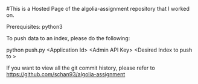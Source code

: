 #This is a Hosted Page of the algolia-assignment repository that I worked on.

Prerequisites: python3

To push data to an index, please do the following:

python push.py \<Application Id\> \<Admin API Key\> \<Desired Index to push to \>

If you want to view all the git commit history, please refer to https://github.com/schan93/algolia-assignment
